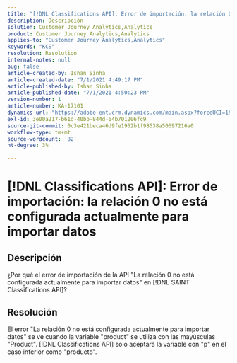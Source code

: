 ```yaml
---
title: "[!DNL Classifications API]: Error de importación: la relación 0 no está configurada actualmente para importar datos 2"
description: Descripción
solution: Customer Journey Analytics,Analytics
product: Customer Journey Analytics,Analytics
applies-to: "Customer Journey Analytics,Analytics"
keywords: "KCS"
resolution: Resolution
internal-notes: null
bug: false
article-created-by: Ishan Sinha
article-created-date: "7/1/2021 4:49:17 PM"
article-published-by: Ishan Sinha
article-published-date: "7/1/2021 4:50:23 PM"
version-number: 1
article-number: KA-17101
dynamics-url: "https://adobe-ent.crm.dynamics.com/main.aspx?forceUCI=1&pagetype=entityrecord&etn=knowledgearticle&id=63526e44-8cda-eb11-bacb-000d3a31f036"
exl-id: 3e00a217-b61d-40bb-844d-64b701206fc9
source-git-commit: 0c3e421beca46d9fe1952b1f98538a50697216a0
workflow-type: tm+mt
source-wordcount: '82'
ht-degree: 3%

---
```


# [!DNL Classifications API]: Error de importación: la relación 0 no está configurada actualmente para importar datos

## Descripción


¿Por qué el error de importación de la API &quot;La relación 0 no está configurada actualmente para importar datos&quot; en [!DNL SAINT Classifications API]?


## Resolución


El error &quot;La relación 0 no está configurada actualmente para importar datos&quot; se ve cuando la variable &quot;product&quot; se utiliza con las mayúsculas &quot;Product&quot;. [!DNL Classifications API] solo aceptará la variable con &quot;p&quot; en el caso inferior como &quot;producto&quot;.
